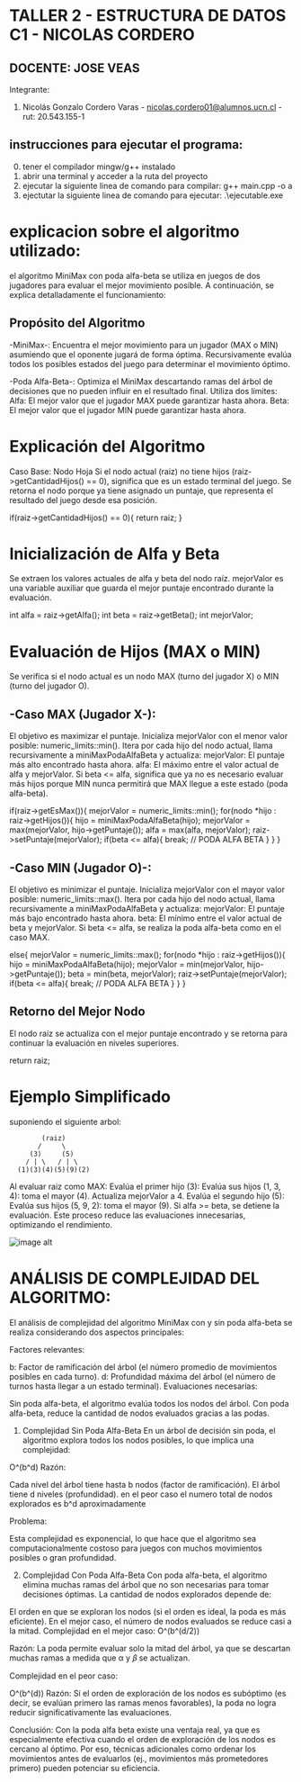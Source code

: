 # TALLER 2 - ESTRUCTURA DE DATOS C1 - NICOLAS CORDERO

## DOCENTE: JOSE VEAS

Integrante:
1) Nicolás Gonzalo Cordero Varas - nicolas.cordero01@alumnos.ucn.cl - rut: 20.543.155-1

## instrucciones para ejecutar el programa:
0) tener el compilador mingw/g++ instalado
1) abrir una terminal y acceder a la ruta del proyecto
2) ejecutar la siguiente linea de comando para compilar:
g++ main.cpp -o a
3) ejectutar la siguiente linea de comando para ejecutar:
.\ejecutable.exe 

# explicacion sobre el algoritmo utilizado:
el algoritmo MiniMax con poda alfa-beta se utiliza en juegos de dos jugadores para evaluar el mejor movimiento posible. A continuación, se explica detalladamente el funcionamiento:

## Propósito del Algoritmo
-MiniMax-:
Encuentra el mejor movimiento para un jugador (MAX o MIN) asumiendo que el oponente jugará de forma óptima.
Recursivamente evalúa todos los posibles estados del juego para determinar el movimiento óptimo.

-Poda Alfa-Beta-:
Optimiza el MiniMax descartando ramas del árbol de decisiones que no pueden influir en el resultado final.
Utiliza dos límites:
Alfa: El mejor valor que el jugador MAX puede garantizar hasta ahora.
Beta: El mejor valor que el jugador MIN puede garantizar hasta ahora.

# Explicación del Algoritmo

Caso Base: Nodo Hoja
Si el nodo actual (raiz) no tiene hijos (raiz->getCantidadHijos() == 0), significa que es un estado terminal del juego.
Se retorna el nodo porque ya tiene asignado un puntaje, que representa el resultado del juego desde esa posición.

if(raiz->getCantidadHijos() == 0){
    return raiz;
}

# Inicialización de Alfa y Beta
Se extraen los valores actuales de alfa y beta del nodo raíz.
mejorValor es una variable auxiliar que guarda el mejor puntaje encontrado durante la evaluación.

int alfa = raiz->getAlfa();
int beta = raiz->getBeta();
int mejorValor;

# Evaluación de Hijos (MAX o MIN)

Se verifica si el nodo actual es un nodo MAX (turno del jugador X) o MIN (turno del jugador O).
## -Caso MAX (Jugador X-):
El objetivo es maximizar el puntaje.
Inicializa mejorValor con el menor valor posible: numeric_limits<int>::min().
Itera por cada hijo del nodo actual, llama recursivamente a miniMaxPodaAlfaBeta y actualiza:
mejorValor: El puntaje más alto encontrado hasta ahora.
alfa: El máximo entre el valor actual de alfa y mejorValor.
Si beta <= alfa, significa que ya no es necesario evaluar más hijos porque MIN nunca permitirá que MAX llegue a este estado (poda alfa-beta).

if(raiz->getEsMax()){
    mejorValor = numeric_limits<int>::min();
    for(nodo *hijo : raiz->getHijos()){
        hijo = miniMaxPodaAlfaBeta(hijo);
        mejorValor = max(mejorValor, hijo->getPuntaje());
        alfa = max(alfa, mejorValor);
        raiz->setPuntaje(mejorValor);
        if(beta <= alfa){
            break; // PODA ALFA BETA
        }
    }
}

## -Caso MIN (Jugador O)-:
El objetivo es minimizar el puntaje.
Inicializa mejorValor con el mayor valor posible: numeric_limits<int>::max().
Itera por cada hijo del nodo actual, llama recursivamente a miniMaxPodaAlfaBeta y actualiza:
mejorValor: El puntaje más bajo encontrado hasta ahora.
beta: El mínimo entre el valor actual de beta y mejorValor.
Si beta <= alfa, se realiza la poda alfa-beta como en el caso MAX.

else{
    mejorValor = numeric_limits<int>::max();
    for(nodo *hijo : raiz->getHijos()){
        hijo = miniMaxPodaAlfaBeta(hijo);
        mejorValor = min(mejorValor, hijo->getPuntaje());
        beta = min(beta, mejorValor);
        raiz->setPuntaje(mejorValor);
        if(beta <= alfa){
            break; // PODA ALFA BETA
        }
    }
}

## Retorno del Mejor Nodo

El nodo raíz se actualiza con el mejor puntaje encontrado y se retorna para continuar la evaluación en niveles superiores.

return raiz;

# Ejemplo Simplificado
suponiendo el siguiente arbol:

            (raiz)
           /     \
         (3)     (5)
        / | \   / | \
      (1)(3)(4)(5)(9)(2)

Al evaluar raiz como MAX:
Evalúa el primer hijo (3):
Evalúa sus hijos (1, 3, 4): toma el mayor (4).
Actualiza mejorValor a 4.
Evalúa el segundo hijo (5):
Evalúa sus hijos (5, 9, 2): toma el mayor (9).
Si alfa >= beta, se detiene la evaluación.
Este proceso reduce las evaluaciones innecesarias, optimizando el rendimiento.

![image alt]("link")

# ANÁLISIS DE COMPLEJIDAD DEL ALGORITMO:


El análisis de complejidad del algoritmo MiniMax con y sin poda alfa-beta se realiza considerando dos aspectos principales:

Factores relevantes:

b: Factor de ramificación del árbol (el número promedio de movimientos posibles en cada turno).
d: Profundidad máxima del árbol (el número de turnos hasta llegar a un estado terminal).
Evaluaciones necesarias:

Sin poda alfa-beta, el algoritmo evalúa todos los nodos del árbol.
Con poda alfa-beta, reduce la cantidad de nodos evaluados gracias a las podas.
1. Complejidad Sin Poda Alfa-Beta
En un árbol de decisión sin poda, el algoritmo explora todos los nodos posibles, lo que implica una complejidad:

O^(b^d)
Razón:

Cada nivel del árbol tiene hasta b nodos (factor de ramificación).
El árbol tiene d niveles (profundidad).
en el peor caso el numero total de nodos explorados es b^d aproximadamente

Problema:

Esta complejidad es exponencial, lo que hace que el algoritmo sea computacionalmente costoso para juegos con muchos movimientos posibles o gran profundidad.


2. Complejidad Con Poda Alfa-Beta
Con poda alfa-beta, el algoritmo elimina muchas ramas del árbol que no son necesarias para tomar decisiones óptimas. La cantidad de nodos explorados depende de:

El orden en que se exploran los nodos (si el orden es ideal, la poda es más eficiente).
En el mejor caso, el número de nodos evaluados se reduce casi a la mitad.
Complejidad en el mejor caso:
O^(b^(d/2))

Razón:
La poda permite evaluar solo la mitad del árbol, ya que se descartan muchas ramas a medida que α y 𝛽 se actualizan.

Complejidad en el peor caso:

O^(b^(d))
Razón:
Si el orden de exploración de los nodos es subóptimo (es decir, se evalúan primero las ramas menos favorables), la poda no logra reducir significativamente las evaluaciones.

Conclusión:
Con la poda alfa beta existe una ventaja real, ya que es especialmente efectiva cuando el orden de exploración de los nodos es cercano al óptimo. Por eso, técnicas adicionales como ordenar los movimientos antes de evaluarlos (ej., movimientos más prometedores primero) pueden potenciar su eficiencia.